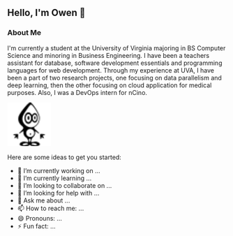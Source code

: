 ## Hello, I'm Owen :wave:

### About Me 

I'm currently a student at the University of Virginia majoring in BS Computer Science and minoring in Business Engineering.
I have been a teachers assistant for database, software development essentials and programming languages for web development.
Through my experience at UVA, I have been a part of two research projects, one focusing on data parallelism and deep learning, then the other 
focusing on cloud application for medical purposes. Also, I was a DevOps intern for nCino.

<img src="./icons/codeproject.svg" height="100">

Here are some ideas to get you started:

- 🔭 I’m currently working on ...
- 🌱 I’m currently learning ...
- 👯 I’m looking to collaborate on ...
- 🤔 I’m looking for help with ...
- 💬 Ask me about ...
- 📫 How to reach me: ...
- 😄 Pronouns: ...
- ⚡ Fun fact: ...
